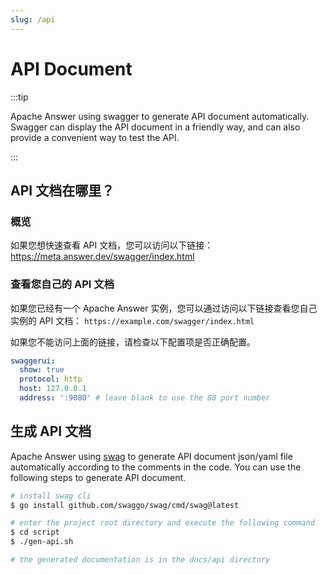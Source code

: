 ```yaml
---
slug: /api
---
```


# API Document

:::tip

Apache Answer using swagger to generate API document automatically. Swagger can display the API document in a friendly way, and can also provide a convenient way to test the API.

:::

## API 文档在哪里？

### 概览

如果您想快速查看 API 文档，您可以访问以下链接：
https://meta.answer.dev/swagger/index.html

### 查看您自己的 API 文档

如果您已经有一个 Apache Answer 实例，您可以通过访问以下链接查看您自己实例的 API 文档：
`https://example.com/swagger/index.html`

如果您不能访问上面的链接，请检查以下配置项是否正确配置。

```yaml title="/data/conf/config.yaml"
swaggerui:
  show: true
  protocol: http
  host: 127.0.0.1
  address: ':9080' # leave blank to use the 80 port number
```

## 生成 API 文档

Apache Answer using [swag](https://github.com/swaggo/swag) to generate API document json/yaml file automatically according to the comments in the code. You can use the following steps to generate API document.

```bash
# install swag cli
$ go install github.com/swaggo/swag/cmd/swag@latest

# enter the project root directory and execute the following command
$ cd script
$ ./gen-api.sh

# the generated documentation is in the docs/api directory
```
